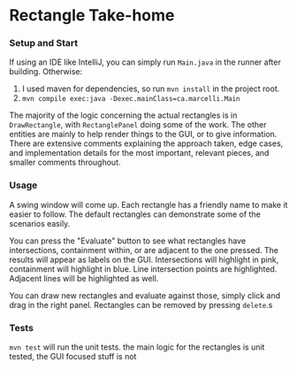 # Rectangle Take-home

### Setup and Start

If using an IDE like IntelliJ, you can simply run `Main.java` in the runner after building. Otherwise:

1. I used maven for dependencies, so run `mvn install` in the project root.
2. `mvn compile exec:java -Dexec.mainClass=ca.marcelli.Main`

The majority of the logic concerning the actual rectangles is in `DrawRectangle`, with `RectanglePanel` doing some of the work.
The other entities are mainly to help render things to the GUI, or to give information. There are extensive comments explaining the approach taken,
edge cases, and implementation details for the most important, relevant pieces, and smaller comments throughout.

### Usage

A swing window will come up. Each rectangle has a friendly name to make it easier to follow. The default rectangles can demonstrate some of the
scenarios easily.

You can press the "Evaluate" button to see what rectangles have intersections, containment within, or are adjacent to the one pressed.
The results will appear as labels on the GUI. Intersections will highlight in pink, containment will highlight in blue.
Line intersection points are highlighted. Adjacent lines will be highlighted as well. 

You can draw new rectangles and evaluate against those, simply click and drag in the right panel. Rectangles can be removed by pressing `delete`.s

### Tests

`mvn test` will run the unit tests. the main logic for the rectangles is unit tested, the GUI focused stuff is not

